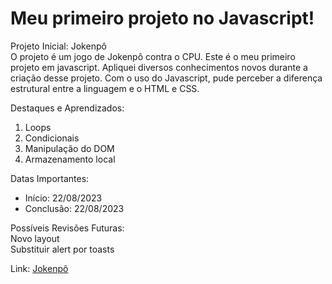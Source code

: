 <h1>Meu primeiro projeto no Javascript!</h1>

Projeto Inicial: Jokenpô <br>
O projeto é um jogo de Jokenpô contra o CPU. Este é o meu primeiro projeto em javascript. Apliquei diversos conhecimentos novos durante a criação desse projeto. Com o uso do Javascript, pude perceber a diferença estrutural entre a linguagem e o HTML e CSS.

Destaques e Aprendizados: <br>
<ol>
  <li>Loops</li>
  <li>Condicionais</li>
  <li>Manipulação do DOM</li>
  <li>Armazenamento local</li>
</ol>

Datas Importantes: 
<ul>
  <li>Início: 22/08/2023</li>
  <li>Conclusão: 22/08/2023</li>
</ul>

Possíveis Revisões Futuras: <br>
Novo layout <br>
Substituir alert por toasts

Link: <a href="https://caiorossi00.github.io/Jokenpo/" ta
        rget="_blank">Jokenpô</a>


